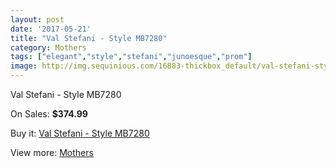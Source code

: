 ```yaml
---
layout: post
date: '2017-05-21'
title: "Val Stefani - Style MB7280"
category: Mothers
tags: ["elegant","style","stefani","junoesque","prom"]
image: http://img.sequinious.com/16883-thickbox_default/val-stefani-style-mb7280.jpg
---
```

Val Stefani - Style MB7280

On Sales: **$374.99**
<a href="https://www.sequinious.com/mothers/7966-val-stefani-style-mb7280.html"><amp-img layout="responsive" width="600" height="600" src="//img.sequinious.com/16883-thickbox_default/val-stefani-style-mb7280.jpg" alt="Val Stefani - Style MB7280 0" /></a>
<a href="https://www.sequinious.com/mothers/7966-val-stefani-style-mb7280.html"><amp-img layout="responsive" width="600" height="600" src="//img.sequinious.com/16884-thickbox_default/val-stefani-style-mb7280.jpg" alt="Val Stefani - Style MB7280 1" /></a>

Buy it: [Val Stefani - Style MB7280](https://www.sequinious.com/mothers/7966-val-stefani-style-mb7280.html "Val Stefani - Style MB7280")

View more: [Mothers](https://www.sequinious.com/6-mothers "Mothers")